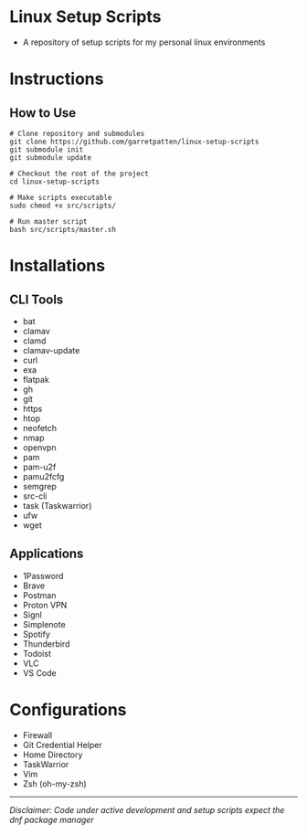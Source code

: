 # Linux Setup Scripts
- A repository of setup scripts for my personal linux environments

# Instructions

## How to Use
```
# Clone repository and submodules
git clone https://github.com/garretpatten/linux-setup-scripts
git submodule init
git submodule update

# Checkout the root of the project
cd linux-setup-scripts

# Make scripts executable
sudo chmod +x src/scripts/

# Run master script
bash src/scripts/master.sh
```

# Installations

## CLI Tools
- bat
- clamav
- clamd
- clamav-update
- curl
- exa
- flatpak
- gh
- git
- https
- htop
- neofetch
- nmap
- openvpn
- pam
- pam-u2f
- pamu2fcfg
- semgrep
- src-cli
- task (Taskwarrior)
- ufw
- wget

## Applications
- 1Password
- Brave
- Postman
- Proton VPN
- Signl
- Simplenote
- Spotify
- Thunderbird
- Todoist
- VLC
- VS Code

# Configurations
- Firewall
- Git Credential Helper
- Home Directory
- TaskWarrior
- Vim
- Zsh (oh-my-zsh)

---

*Disclaimer: Code under active development and setup scripts expect the dnf package manager*
